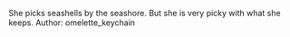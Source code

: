 She picks seashells by the seashore. But she is very picky with what she keeps.
Author: omelette_keychain
